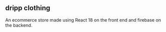 ## dripp clothing

An ecommerce store made using React 18 on the front end and firebase on the backend.
